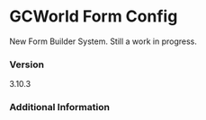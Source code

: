 # GCWorld Form Config

New Form Builder System.  Still a work in progress.




### Version
3.10.3

### Additional Information
